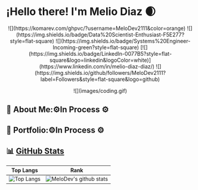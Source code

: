 <p align="center">
  <h1>¡Hello there! I'm Melio Diaz 🌒 </h1>
</p>
<p align="center">
  ![](https://komarev.com/ghpvc/?username=MeloDev2111&color=orange) ![](https://img.shields.io/badge/Data%20Scientist-Enthusiast-F5E277?style=flat-square) ![](https://img.shields.io/badge/Systems%20Engineer-Incoming-green?style=flat-square) [![](https://img.shields.io/badge/LinkedIn-0077B5?style=flat-square&logo=linkedin&logoColor=white)](https://www.linkedin.com/in/melio-diaz-diaz/) ![](https://img.shields.io/github/followers/MeloDev2111?label=Followers&style=flat-square&logo=github)
</p>
<p align="center">
  ![](images/coding.gif)
</p>

## 🤵 About Me:⚙️In Process ⚙️

## 📜 Portfolio:⚙️In Process ⚙️
[comment]: <> ( corchete Click Aquí corchete parantesis http://melodev.vercel.app parantesis )

## 📊 [GitHub Stats](https://github.com/anuraghazra/github-readme-stats) 

| Top Langs | Rank |
| --------- | ----   | 
| ![Top Langs](https://github-readme-stats.vercel.app/api/top-langs/?username=MeloDev2111&count_private=true&hide=Blade&theme=ayu-mirage&layout=compact)  | ![MeloDev's github stats](https://github-readme-stats.vercel.app/api?username=MeloDev2111&hide=contribs,issues&show_icons=true&theme=ayu-mirage)|